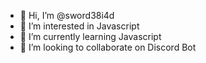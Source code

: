 - 👋 Hi, I’m @sword38i4d
- 👀 I’m interested in Javascript
- 🌱 I’m currently learning Javascript
- 💞️ I’m looking to collaborate on Discord Bot

<!---
sword38i4d/sword38i4d is a ✨ special ✨ repository because its `README.md` (this file) appears on your GitHub profile.
You can click the Preview link to take a look at your changes.
--->
